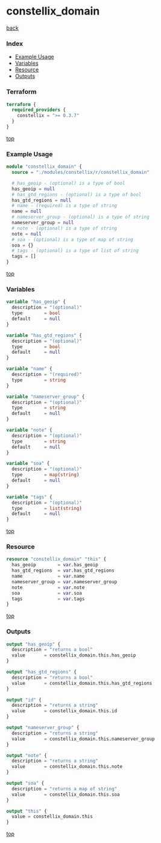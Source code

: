 # constellix_domain

[back](../constellix.md)

### Index

- [Example Usage](#example-usage)
- [Variables](#variables)
- [Resource](#resource)
- [Outputs](#outputs)

### Terraform

```terraform
terraform {
  required_providers {
    constellix = ">= 0.3.7"
  }
}
```

[top](#index)

### Example Usage

```terraform
module "constellix_domain" {
  source = "./modules/constellix/r/constellix_domain"

  # has_geoip - (optional) is a type of bool
  has_geoip = null
  # has_gtd_regions - (optional) is a type of bool
  has_gtd_regions = null
  # name - (required) is a type of string
  name = null
  # nameserver_group - (optional) is a type of string
  nameserver_group = null
  # note - (optional) is a type of string
  note = null
  # soa - (optional) is a type of map of string
  soa = {}
  # tags - (optional) is a type of list of string
  tags = []
}
```

[top](#index)

### Variables

```terraform
variable "has_geoip" {
  description = "(optional)"
  type        = bool
  default     = null
}

variable "has_gtd_regions" {
  description = "(optional)"
  type        = bool
  default     = null
}

variable "name" {
  description = "(required)"
  type        = string
}

variable "nameserver_group" {
  description = "(optional)"
  type        = string
  default     = null
}

variable "note" {
  description = "(optional)"
  type        = string
  default     = null
}

variable "soa" {
  description = "(optional)"
  type        = map(string)
  default     = null
}

variable "tags" {
  description = "(optional)"
  type        = list(string)
  default     = null
}
```

[top](#index)

### Resource

```terraform
resource "constellix_domain" "this" {
  has_geoip        = var.has_geoip
  has_gtd_regions  = var.has_gtd_regions
  name             = var.name
  nameserver_group = var.nameserver_group
  note             = var.note
  soa              = var.soa
  tags             = var.tags
}
```

[top](#index)

### Outputs

```terraform
output "has_geoip" {
  description = "returns a bool"
  value       = constellix_domain.this.has_geoip
}

output "has_gtd_regions" {
  description = "returns a bool"
  value       = constellix_domain.this.has_gtd_regions
}

output "id" {
  description = "returns a string"
  value       = constellix_domain.this.id
}

output "nameserver_group" {
  description = "returns a string"
  value       = constellix_domain.this.nameserver_group
}

output "note" {
  description = "returns a string"
  value       = constellix_domain.this.note
}

output "soa" {
  description = "returns a map of string"
  value       = constellix_domain.this.soa
}

output "this" {
  value = constellix_domain.this
}
```

[top](#index)